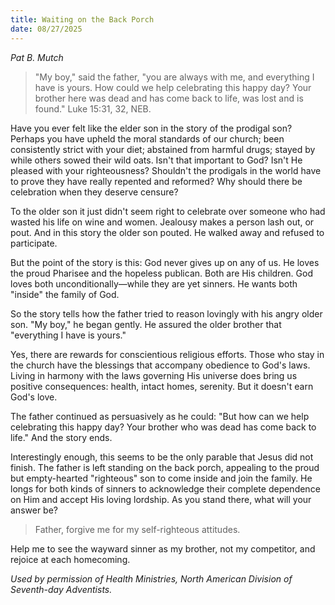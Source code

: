 ```yaml
---
title: Waiting on the Back Porch
date: 08/27/2025
---
```


_Pat B. Mutch_

> <p></p>
> "My boy," said the father, "you are always with me, and everything I have is yours. How could we help celebrating this happy day? Your brother here was dead and has come back to life, was lost and is found." Luke 15:31, 32, NEB.

Have you ever felt like the elder son in the story of the prodigal son? Perhaps you have upheld the moral standards of our church; been consistently strict with your diet; abstained from harmful drugs; stayed by while others sowed their wild oats. Isn't that important to God? Isn't He pleased with your righteousness? Shouldn't the prodigals in the world have to prove they have really repented and reformed? Why should there be celebration when they deserve censure?

To the older son it just didn't seem right to celebrate over someone who had wasted his life on wine and women. Jealousy makes a person lash out, or pout. And in this story the older son pouted. He walked away and refused to participate.

But the point of the story is this: God never gives up on any of us. He loves the proud Pharisee and the hopeless publican. Both are His children. God loves both unconditionally—while they are yet sinners. He wants both "inside" the family of God.

So the story tells how the father tried to reason lovingly with his angry older son. "My boy," he began gently. He assured the older brother that "everything I have is yours."

Yes, there are rewards for conscientious religious efforts. Those who stay in the church have the blessings that accompany obedience to God's laws. Living in harmony with the laws governing His universe does bring us positive consequences: health, intact homes, serenity. But it doesn't earn God's love.

The father continued as persuasively as he could: "But how can we help celebrating this happy day? Your brother who was dead has come back to life." And the story ends.

Interestingly enough, this seems to be the only parable that Jesus did not finish. The father is left standing on the back porch, appealing to the proud but empty-hearted "righteous" son to come inside and join the family. He longs for both kinds of sinners to acknowledge their complete dependence on Him and accept His loving lordship. As you stand there, what will your answer be?

> <callout></callout>
> Father, forgive me for my self-righteous attitudes. 

Help me to see the wayward sinner as my brother, not my competitor, and rejoice at each homecoming.

_Used by permission of Health Ministries, North American Division of Seventh-day Adventists._